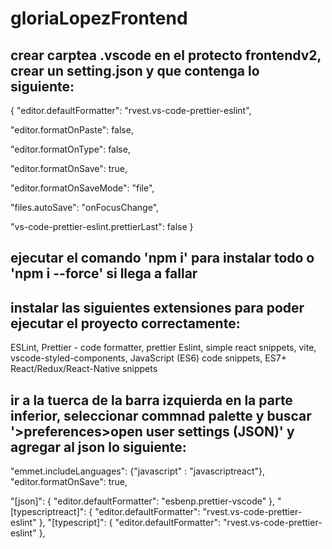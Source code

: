 # gloriaLopezFrontend

## crear carptea .vscode en el protecto frontendv2, crear un setting.json y que contenga lo siguiente:

{
  "editor.defaultFormatter": "rvest.vs-code-prettier-eslint",

  "editor.formatOnPaste": false,

  "editor.formatOnType": false,

  "editor.formatOnSave": true,

  "editor.formatOnSaveMode": "file",

  "files.autoSave": "onFocusChange",

  "vs-code-prettier-eslint.prettierLast": false
}


## ejecutar el comando 'npm i' para instalar todo o 'npm i --force' si llega a fallar

## instalar las siguientes extensiones para poder ejecutar el proyecto correctamente:
ESLint, 
Prettier - code formatter, 
prettier Eslint, 
simple react snippets, 
vite, 
vscode-styled-components, 
JavaScript (ES6) code snippets, 
ES7+ React/Redux/React-Native snippets

## ir a la tuerca de la barra izquierda en la parte inferior, seleccionar commnad palette y buscar '>preferences>open user settings (JSON)' y agregar al json lo siguiente:

 "emmet.includeLanguages": {"javascript" : "javascriptreact"},
  "editor.formatOnSave": true,

 "[json]": {
        "editor.defaultFormatter": "esbenp.prettier-vscode"
    },
    "[typescriptreact]": {
        "editor.defaultFormatter": "rvest.vs-code-prettier-eslint"
    },
    "[typescript]": {
        "editor.defaultFormatter": "rvest.vs-code-prettier-eslint"
    },

